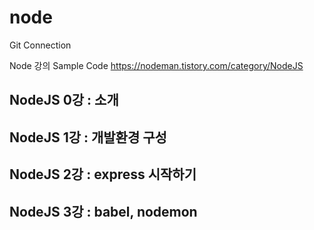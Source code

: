 # node
Git Connection

Node 강의 Sample Code
https://nodeman.tistory.com/category/NodeJS

## NodeJS 0강 : 소개
## NodeJS 1강 : 개발환경 구성
## NodeJS 2강 : express 시작하기
## NodeJS 3강 : babel, nodemon